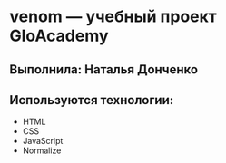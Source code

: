 # venom — учебный проект GloAcademy
## Выполнила: Наталья Донченко

## Используются технологии:
- HTML
- CSS
- JavaScript
- Normalize
